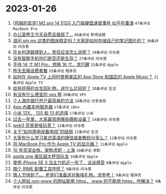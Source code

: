 # 2023-01-26

1. [[鸡贼的库克] M2 pro 14 512G 入门版硬盘速度事件 似乎在重演](https://www.v2ex.com/t/910672) `47条评论` `MacBook Pro`
1. [办公室卷王今天自愿去值班了…](https://www.v2ex.com/t/910675) `46条评论` `职场话题`
1. [请问 sm.ms 这类的图床稳定吗？大家是如何存储自己的笔记图片的？](https://www.v2ex.com/t/910689) `30条评论` `问与答`
1. [在乡村道路撞到人，责任应该怎么说呢？](https://www.v2ex.com/t/910708) `28条评论` `问与答`
1. [没有智能手机你们是否还能生存？](https://www.v2ex.com/t/910690) `27条评论` `问与答`
1. [手持 14 寸 M1 Pro，想换 16 寸，求打醒](https://www.v2ex.com/t/910693) `25条评论` `Apple`
1. [昨天去降话费套餐](https://www.v2ex.com/t/910710) `25条评论` `程序员`
1. [如何在 Apple TV 上同时使用美区的 App Store 和国区的 Apple Music？](https://www.v2ex.com/t/910667) `21条评论` `Apple TV`
1. [给有好感的女生回礼物，送什么比较好？](https://www.v2ex.com/t/910730) `20条评论` `生活`
1. [有没有什么便宜的 vps 啊](https://www.v2ex.com/t/910697) `20条评论` `VPS`
1. [个人海外银行开户最简单的方法](https://www.v2ex.com/t/910724) `18条评论` `分享发现`
1. [App 內置本地服务器](https://www.v2ex.com/t/910706) `17条评论` `iDev`
1. [小米 12X， 12S 和 13 的选择](https://www.v2ex.com/t/910685) `17条评论` `小米`
1. [过去一年里，大家最常用哪些摄影设备？](https://www.v2ex.com/t/910684) `14条评论` `问与答`
1. [web3 究竟是啥玩意？](https://www.v2ex.com/t/910737) `12条评论` `问与答`
1. [关于“如何用电视看电视”的结局](https://www.v2ex.com/t/910719) `12条评论` `生活`
1. [大家有什么学习美式英语的捷径或者教程分享么？](https://www.v2ex.com/t/910665) `12条评论` `问与答`
1. [将 MacBook Pro 作为 Apple TV 的显示器？](https://www.v2ex.com/t/910733) `11条评论` `Apple`
1. [10 年资深全栈、架构求职 - 上海](https://www.v2ex.com/t/910695) `10条评论` `求职`
1. [apple one 美区超大杯找队友](https://www.v2ex.com/t/910687) `10条评论` `Apple`
1. [使用 iPhone SE 3 当主力机近一年了，谈谈感受](https://www.v2ex.com/t/910722) `9条评论` `Apple`
1. [搞个 RIME 配置工具咋样？](https://www.v2ex.com/t/910717) `9条评论` `问与答`
1. [情人节快到了。。老哥们准备送对象啥礼物，求参考！](https://www.v2ex.com/t/910702) `9条评论` `程序员`
1. [个人网站 non-www 的网址能用 https， www 的不能用 https，咋解决？](https://www.v2ex.com/t/910664) `9条评论` `问与答`
